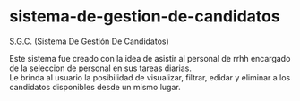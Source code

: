 # sistema-de-gestion-de-candidatos

S.G.C. (Sistema De Gestión De Candidatos)

Este sistema fue creado con la idea de asistir al personal de rrhh encargado de la seleccion de personal en sus tareas diarias.
<br> Le brinda al usuario la posibilidad de visualizar, filtrar, edidar y eliminar a los candidatos disponibles desde un mismo lugar.

